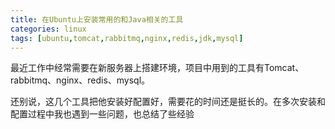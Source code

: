 ```yaml
---
title: 在Ubuntu上安装常用的和Java相关的工具
categories: linux
tags: [ubuntu,tomcat,rabbitmq,nginx,redis,jdk,mysql]
---
```


最近工作中经常需要在新服务器上搭建环境，项目中用到的工具有Tomcat、rabbitmq、nginx、redis、mysql。

还别说，这几个工具把他安装好配置好，需要花的时间还是挺长的。在多次安装和配置过程中我也遇到一些问题，也总结了些经验